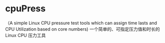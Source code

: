 # cpuPress
（A simple Linux CPU pressure test tools which can assign time lasts and  CPU Utilization based on core numbers) 一个简单的、可指定压力值和时长的 Linux CPU 压力工具
